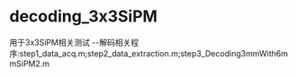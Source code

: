 # decoding_3x3SiPM
用于3x3SiPM相关测试
--解码相关程序:step1_data_acq.m;step2_data_extraction.m;step3_Decoding3mmWith6mmSiPM2.m
